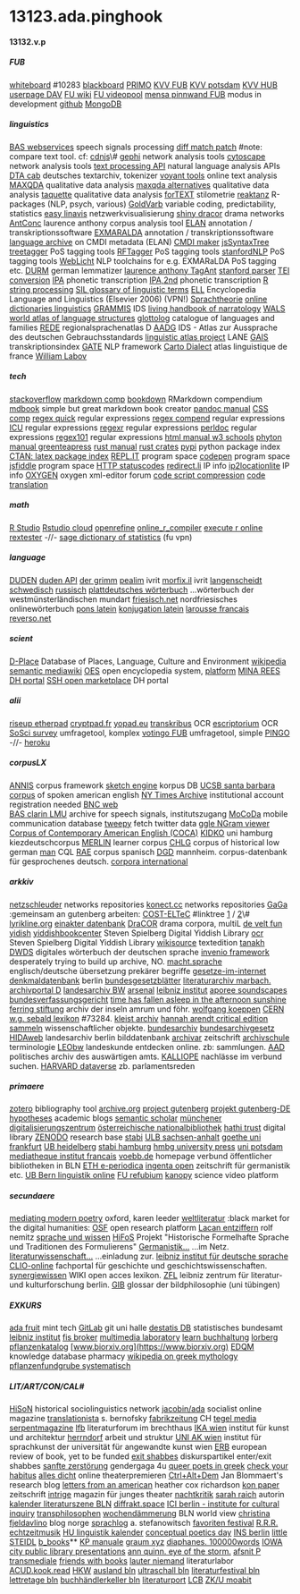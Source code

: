 # 13123.ada.pinghook
#### 13132.v.p
##### FUB
[whiteboard](https://mycampus.imp.fu-berlin.de/x/UxPj6c) #10283
[blackboard](https://fu-berlin.blackboard.com/webapps/portal/execute/tabs/tabAction?tab_tab_group_id=_1_1)
[PRIMO](https://fu-berlin.primo.exlibrisgroup.com/discovery/search?vid=49KOBV_FUB:FUB)
[KVV FUB](https://www.fu-berlin.de/vv/de/fb)
[KVV potsdam](https://puls.uni-potsdam.de/qisserver/rds?state=wtree&search=1&category=veranstaltung.browse&topitem=lectures&subitem=lectureindex&breadcrumb=lectureindex)
[KVV HUB](https://agnes.hu-berlin.de/lupo/rds?state=wtree&search=1&category=veranstaltung.browse&navigationPosition=functions%2Clectureindex&breadcrumb=lectureindex&topitem=functions&subitem=lectureindex)
[userpage DAV](https://webdav.zedat.fu-berlin.de)
[FU wiki](https://wikis.fu-berlin.de/spacedirectory/view.action)
[FU videopool](https://fu-berlin.eu.vbrickrev.com/#/media/all)
[mensa pinnwand FUB](https://userblogs.fu-berlin.de/mensapinnwand) modus in development
[github](https://github.com/esteeschwarz/DH_essais)
[MongoDB](https://cloud.mongodb.com)
##### linguistics
[BAS webservices](https://clarin.phonetik.uni-muenchen.de/BASWebServices/interface) speech signals processing
[diff match patch](https://neil.fraser.name/software/diff_match_patch/demos/diff.html) #note: compare text tool. cf: [cdnjs](https://cdnjs.com/libraries/diff_match_patch)\\#
[gephi](https://gephi.org) network analysis tools
[cytoscape](https://cytoscape.org/download.html) network analysis tools
[text processing API](http://text-processing.com) natural language analysis APIs
[DTA cab](https://www.deutschestextarchiv.de/public/cab/file) deutsches textarchiv, tokenizer
[voyant tools](https://voyant-tools.org) online text analysis
[MAXQDA](https://www.maxqda.com/de/) qualitative data analysis
[maxqda alternatives](https://alternativeto.net/software/maxqda/) qualitative data analysis
[taquette](https://www.taguette.org/getting-started.html) qualitative data analysis
[forTEXT](https://fortext.net/routinen/methoden/stilometrie) stilometrie
[reaktanz](https://reaktanz.de/?c=hacking&s=koRpus) R-packages (NLP, psych, various) 
[GoldVarb](https://albuquerque.bioinformatics.uottawa.ca/lab/software.html) variable coding, predictability, statistics
[easy linavis](https://exit.rotefadenbuecher.de/uni/public/ezlinavis/) netzwerkvisualisierung
[shiny dracor](https://shiny.dracor.org) drama networks
[AntConc](http://www.laurenceanthony.net/software/antconc/) laurence anthony corpus analysis tool
[ELAN](https://archive.mpi.nl/tla/elan) annotation / transkriptionssoftware
[EXMARALDA](https://exmaralda.org) annotation / transkriptionssoftware
[language archive](https://archive.mpi.nl/tla/accepted-metadata) on CMDI metadata (ELAN)
[CMDI maker](https://cmdi-maker.uni-koeln.de)
[jsSyntaxTree](http://www.ironcreek.net/syntaxtree/)
[treetagger](https://cis.uni-muenchen.de/~schmid/tools/TreeTagger/) PoS tagging tools
[RFTagger](https://www.cis.lmu.de/~schmid/tools/RFTagger/) PoS tagging tools
[stanfordNLP](https://nlp.stanford.edu/software/tagger.shtml) PoS tagging tools
[WebLicht](https://weblicht.sfs.uni-tuebingen.de/weblicht/) NLP toolchains for e.g. EXMARaLDA PoS tagging etc.
[DURM](https://www.semanticsoftware.info/durm-german-lemmatizer) german lemmatizer
[laurence anthony TagAnt](https://www.laurenceanthony.net/software/tagant/)
[stanford parser](https://github.com/stanfordnlp/CoreNLP)
[TEI conversion](https://oxgarage2.tei-c.org/#)
[IPA](https://ipa.typeit.org/full/) phonetic transcription
[IPA,2nd](https://westonruter.github.io/ipa-chart/keyboard/) phonetic transcription
[R string processing](https://stringi.gagolewski.com)
[SIL glossary of linguistic terms](https://glossary.sil.org/term)
[ELL](https://dbis.ur.de/detail.php?bib_id=fub&colors=&ocolors=&lett=fs&tid=0&titel_id=6277) Encyclopedia Language and Linguistics (Elsevier 2006) (VPN!)
[Sprachtheorie](https://www.christianlehmann.eu/ling/ling_theo/index.html "Sprachtheorie")
[online dictionaries linguistics](http://mmmann.de/Sprache/online-wbb-ling.html)
[GRAMMIS](https://grammis.ids-mannheim.de/progr@mm/4055) IDS
[living handbook of narratology](http://www.lhn.uni-hamburg.de/contents.html)
[WALS world atlas of language structures](https://wals.info/feature/67A#2/25.5/148.2)
[glottolog](https://glottolog.org) catalogue of languages and families
[REDE](https://www.regionalsprache.de) regionalsprachenatlas D
[AADG](https://prowiki.ids-mannheim.de//bin/view/AADG/WebHome) IDS - Atlas zur Aussprache des deutschen Gebrauchsstandards
[linguistic atlas project](https://linguisticatlasproject.org) LANE
[GAIS](http://prowiki.ids-mannheim.de/bin/view/GAIS/TranskriptionIndex) transkriptionsindex
[GATE](https://gate.ac.uk/sale/tao/index.html) NLP framework
[Carto Dialect](http://lig-tdcge.imag.fr/cartodialect5/#/) atlas linguistique de france
[William Labov](https://www.ling.upenn.edu/~wlabov/)
##### tech
[stackoverflow](https://stackoverflow.com/questions)
[markdown comp](https://spec.commonmark.org/0.30/)
[bookdown](https://bookdown.org/yihui/rmarkdown/) RMarkdown compendium
[mdbook](https://rust-lang.github.io/mdBook/guide/installation.html) simple but great markdown book creator
[pandoc manual](https://pandoc.org/MANUAL.html)
[CSS comp](https://developer.mozilla.org/de/docs/Web/CSS/float)
[regex quick](https://ahkde.github.io/docs/misc/RegEx-QuickRef.htm#Common) regular expressions
[regex compend](https://pubs.opengroup.org/onlinepubs/9699919799/basedefs/V1_chap09.html) regular expressions
[ICU](https://unicode-org.github.io/icu/userguide/strings/regexp.html) regular expressions
[regexr](https://regexr.com) regular expressions
[perldoc](https://perldoc.perl.org/perlre#Regular-Expressions) regular expressions
[regex101](https://regex101.com) regular expressions
[html manual w3 schools](https://www.w3schools.com/html/)
[phyton manual greenteapress](https://greenteapress.com/thinkpython2/html/index.html)
[rust manual](https://doc.rust-lang.org/book/title-page.html)
[rust crates](https://crates.io)
[pypi](https://pypi.org) python package index
[CTAN: latex package index](https://ctan.org/pkg/)
[REPL.IT](https://replit.com/@JuliaNakotte/rainbow-poem#main.py) program space
[codepen](https://codepen.io) program space
[jsfiddle](https://jsfiddle.net/p3osqrdn/) program space
[HTTP statuscodes](https://de.wikipedia.org/wiki/HTTP-Statuscode#)
[redirect.li](https://redirect.li) IP info
[ip2locationlite](https://www.ip2location.io/#ip2locationlite) IP info
[OXYGEN](https://www.oxygenxml.com/forum/) oxygen xml-editor forum
[code script compression](https://freecodingtools.org/online-minifier/python)
[code translation](https://www.codeconvert.ai/app)
##### math
[R Studio](https://www.rstudio.com)
[Rstudio cloud](https://posit.cloud)
[openrefine](https://openrefine.org/docs)
[online\_r\_compiler](https://www.online-ide.com/online_r_compiler)
[execute r online](https://www.tutorialspoint.com/execute_r_online.php)
[rextester](https://rextester.com/IXOWO88708) -//-
[sage dictionary of statistics](https://methods.sagepub.com/reference/the-sage-dictionary-of-statistics) (fu vpn)
##### language
[DUDEN](https://www.munzinger.de/search/query?query.id=query-duden)
[duden API](https://api.duden.io/?shell#introduction)
[der grimm](http://woerterbuchnetz.de/cgi-bin/WBNetz/wbgui_py?sigle=DWB&mode=Vernetzung&hitlist=&patternlist=&lemid=GA00001#XGA00001)
[pealim](https://www.pealim.com/search/?q=%D7%A9%D7%A2%D7%A9%D7%A2) ivrit
[morfix.il](https://www.morfix.co.il/%D7%9E%D7%99%D7%97%D7%93%D7%95%D7%AA) ivrit
[langenscheidt schwedisch](https://de.langenscheidt.com/deutsch-schwedisch/ahnung)
[russisch](http://www.russian-online.net/de_start/grammatik/index.php)
[plattdeutsches wörterbuch](http://neon.niederlandistik.fu-berlin.de/de/plattdeutsch/wb?such=wichel) ...wörterbuch der westmünsterländischen mundart
[friesisch.net](https://www.friesisch.net) nordfriesisches onlinewörterbuch
[pons latein](https://de.pons.com/%C3%BCbersetzung/latein-deutsch/manus)
[konjugation latein](http://www.lateinseiten.de/konjugator/kon80/index.htm)
[larousse francais](https://www.larousse.fr/dictionnaires/allemand-francais)
[reverso.net](https://konjugator.reverso.net/konjugation-russisch-verb-%D1%83%D1%87%D0%B8%D1%82%D1%8C%D1%81%D1%8F.html)
##### scient
[D-Place](https://d-place.org) Database of Places, Language, Culture and Environment
[wikipedia](https://www.wikipedia.de)
[semantic mediawiki](https://www.semantic-mediawiki.org/wiki/Semantic_MediaWiki)
[OES](https://github.com/open-encyclopedia-system/) open encyclopedia system, [platform](https://www.open-encyclopedia-system.org/about-OES/using_oes/index.html)
[MINA REES DH portal](https://libguides.gc.cuny.edu/digital_tools_consult)
[SSH open marketplace](https://marketplace.sshopencloud.eu) DH portal
##### alii
[riseup etherpad](https://pad.riseup.net)
[cryptpad.fr](https://cryptpad.fr)
[yopad.eu](https://yopad.eu)
[transkribus](https://readcoop.eu/transkribus) OCR
[escriptorium](https://gitlab.com/scripta/escriptorium) OCR
[SoSci survey](https://www.soscisurvey.de/admin/index.php) umfragetool, komplex
[votingo FUB](https://votingo.cedis.fu-berlin.de) umfragetool, simple
[PINGO](https://pingo.coactum.de/ "PINGO") -//-
[heroku](https://www.heroku.com)
##### corpusLX
[ANNIS](https://corpus-tools.org/annis/) corpus framework
[sketch engine](https://auth.sketchengine.eu/#login) korpus DB
[UCSB santa barbara corpus](https://www.linguistics.ucsb.edu/research/santa-barbara-corpus) of spoken american english
[NY Times Archive](https://fu-berlin.primo.exlibrisgroup.com/permalink/49KOBV_FUB/1v1tp5h/alma9961302613102883) institutional account registration needed
[BNC web](http://bncweb.lancs.ac.uk/cgi-binbncXML/BNCquery.pl?theQuery=search&urlTest=yes)  
[BAS clarin LMU](https://clarin.phonetik.uni-muenchen.de/BASRepository/) archive for speech signals, institutszugang
[MoCoDa](http://mocoda.spracheinteraktion.de/?site=suche) mobile communication database
[tweepy](https://docs.tweepy.org/en/stable/getting_started.html) fetch twitter data
[ggle NGram viewer](https://books.google.com/ngrams/graph?content=yani&year_start=1950&year_end=2019&corpus=31&smoothing=3&direct_url=t1%3B%2Cyani%3B%2Cc0)
[Corpus of Contemporary American English (COCA)](https://www.english-corpora.org/coca/ "Corpus of Contemporary American English (COCA)")
[KIDKO](https://corpora.uni-hamburg.de/annis/kidko) uni hamburg kiezdeutschcorpus
[MERLIN](https://www.merlin-platform.eu/#) learner corpus
[CHLG](https://www.chlg.ugent.be/corpus/) corpus of historical low german
[man](https://corpussearch.sourceforge.net/CS-manual/SearchFunctions.html) CQL
[RAE](http://corpus.rae.es/creanet.html "corpus.rae.es/creanet.html") corpus spanisch
[DGD](https://dgd.ids-mannheim.de/) mannheim. corpus-datenbank für gesprochenes deutsch.
[corpora international](https://app.sketchengine.eu/#corpus?tab=basic&cat=all&sketches=0&lang=&lang2=&query=&showOld=0)
##### arkkiv
[netzschleuder](https://networks.skewed.de) networks repositories
[konect.cc](http://konect.cc) networks repositories
[GaGa](https://www.gaga.net/pgdp/default.php) :gemeinsam an gutenberg arbeiten:
[COST-ELTeC](https://distantreading.github.io/ELTeC/) #linktree [1](https://lipogg.github.io/textanalyse-mit-r/exkurs-xml-tei-und-xpath.html#wo-findet-man-korpora-die-in-xml-tei-ausgezeichnet-sind) / [2](https://github.com/COST-ELTeC/ELTeC)\\#
[lyrikline.org](https://www.lyrikline.org/de/gedichte/svalbard-paem-15118)
[einakter datenbank](https://einakter.dracor.org/plays)
[DraCOR](https://dracor.org) drama corpora, multiL
[de velt fun yidish](https://yiddish.haifa.ac.il/Stories.html)
[yiddishbookcenter](https://www.yiddishbookcenter.org/collections) Steven Spielberg Digital Yiddish Library
[ocr](https://ocr.yiddishbookcenter.org/accounts/login/) Steven Spielberg Digital Yiddish Library
[wikisource](https://de.wikisource.org/wiki/Index:Koller_-_Der_Zauberstein.pdf) textedition
[tanakh](http://www.tanach.us)
[DWDS](https://dwds.de) digitales wörterbuch der deutschen sprache
[invenio framework](https://invenio.readthedocs.io/en/latest/getting-started/quickstart/installation.html#create-an-invenio-instance) desperately trying to build up archive, NO.
[macht.sprache](https://www.machtsprache.de/) englisch/deutsche übersetzung prekärer begriffe
[gesetze-im-internet](http://www.gesetze-im-internet.de/index.html)
[denkmaldatenbank](http://www.stadtentwicklung.berlin.de/denkmal/liste%5C_karte%5C_datenbank/de/denkmaldatenbank/) berlin
[bundesgesetzblätter](https://www.bgbl.de/xaver/bgbl/start.xav#__bgbl__%2F%2F*%5B%40attr_id%3D%27I_2021_16_inhaltsverz%27%5D__1618765792410)
[literaturarchiv marbach.](http://www.dla-marbach.de/katalog)
[archivportal D](https://www.archivportal-d.de)
[landesarchiv BW](https://www.landesarchiv-bw.de/ead)
[arsenal](http://films.arsenal-berlin.de/index.php)
[leibniz institut](https://www.ifz-muenchen.de/das-archiv/)
[aporee soundscapes](https://aporee.org/maps/)
[bundesverfassungsgericht](http://www.bverfg.de/e/rs20070613%5C_1bvr178305.html)
[time has fallen asleep in the afternoon sunshine](http://timehasfallenasleepintheafternoonsunshine.be)
[ferring stiftung](https://ferring-stiftung.de/inselarchive/archiv/) archiv der inseln amrum und föhr.
[wolfgang koeppen](http://www.koeppen-jugend.de)
[CERN](http://cds.cern.ch/collection/CERN%20Archives%20Temporary?ln=de)
[w.g. sebald lexikon](http://www.wgsebald.de) #73284.
[kleist archiv](http://www.kleist.org/index.php)
[hannah arendt critical edition](https://hannah-arendt-edition.net/home?lang=de)
[sammeln](https://sammeln.hypotheses.org/category/was-sind-sammlungen) wissenschaftlicher objekte.
[bundesarchiv](https://invenio.bundesarchiv.de/invenio/login.xhtml)
[bundesarchivgesetz](https://www.bundesarchiv.de/DE/Navigation/Meta/Ueber-uns/Rechtsgrundlagen/Bundesarchivgesetz/bundesarchivgesetz.html)
[HIDAweb](http://www.landesarchiv-berlin-bilddatenbank.de/hida4web-LAB/search?browse-all=yes) landesarchiv berlin bilddatenbank
[archivar](http://www.archive.nrw.de/archivar/index.html) zeitschrift
[archivschule](https://www.archivschule.de/uploads/Forschung/ArchivwissenschaftlicheTerminologie/Terminologie.html) terminologie
[LEObw](https://www.leo-bw.de/themenmodul/sudwestdeutsche-archivalienkunde/archivaliengattungen/sammlungen) landeskunde entdecken online. zb: sammlungen.
[AAD](https://archiv.diplo.de/arc-de/das-politische-archiv) politisches archiv des auswärtigen amts.
[KALLIOPE](https://kalliope-verbund.info/de/ueber-kalliope/historie.html) nachlässe im verbund suchen.
[HARVARD dataverse](https://dataverse.harvard.edu/dataset.xhtml?persistentId=doi:10.7910/DVN/L4OAKN&version=1.0) zb. parlamentsreden
##### primaere
[zotero](https://www.zotero.org/support/beta_builds) bibliography tool
[archive.org](https://archive.org/details/diekrisisdereuro00pann/)
[project gutenberg](https://gutenberg.org/ebooks/)
[projekt gutenberg-DE](https://www.projekt-gutenberg.org)
[hypotheses](https://reticular.hypotheses.org/1745) academic blogs
[semantic scholar](https://www.semanticscholar.org)
[münchener digitalisierungszentrum](https://www.digitale-sammlungen.de/index.html?c=sammlungen_liste&l=de%7Cm%C3%BCnchener%20digitalisierungszentrum)
[österreichische nationalbibliothek](https://data.onb.ac.at/rec/AC10183969)
[hathi trust](https://catalog.hathitrust.org/Record/009802727) digital library
[ZENODO](https://www.zenodo.org) research base
[stabi](https://digital.staatsbibliothek-berlin.de) 
[ULB sachsen-anhalt](http://digital.bibliothek.uni-halle.de/hd/) 
[goethe uni frankfurt](http://sammlungen.ub.uni-frankfurt.de) 
[UB heidelberg](https://www.ub.uni-heidelberg.de/helios/Welcome.html)
[stabi hamburg](https://digitalisate.sub.uni-hamburg.de/startseite.html)
[hmbg university press](https://blogs.sub.uni-hamburg.de/hup/)
[uni potsdam](https://www.uni-potsdam.de/de/svm/index)
[mediatheque institut francais](https://www.ifbibliothek.de)
[voebb.de](https://voebb.de) homepage verbund öffentlicher bibliotheken in BLN
[ETH e-periodica](https://www.e-periodica.ch/digbib/view?pid=alp-004:1953:21::823#585)
[ingenta open](https://www.ingentaopen.com/content/journals/22351272/28/2) zeitschrift für germanistik etc.
[UB Bern linguistik online](https://bop.unibe.ch/linguistik-online/)
[FU refubium](https://refubium.fu-berlin.de/handle/fub188/2/discover)
[kanopy](https://fuberlin.kanopy.com/video/linguists-3) science video platform
##### secundaere
[mediating modern poetry](https://mmp.mml.ox.ac.uk) oxford, karen leeder
[weltliteratur](https://weltliteratur.net) :black market for the digital humanities:
[OSF](https://osf.io) open research platform
[Lacan entziffern](https://lacan-entziffern.de/anderer/metapher-und-metonymie/) rolf nemitz
[sprache und wissen](http://sprache-und-wissen.de)
[HiFoS](http://www.hifos.uni-trier.de/index.html) Projekt "Historische Formelhafte Sprache und Traditionen des Formulierens"
[Germanistik...](https://www.germanistik-im-netz.de/recherchieren/datenquellen/) ...im Netz.
[literaturwissenschaft...](http://www.einladung-zur-literaturwissenschaft.de/index.html) ...einladung zur.
[leibniz institut für deutsche sprache](https://www1.ids-mannheim.de/onlineangebote)
[CLIO-online](https://www.clio-online.de) fachportal für geschichte und geschichtswissenschaften.
[synergiewissen](https://www.zflprojekte.de/synergie/doku.php) WIKI open acces lexikon.
[ZFL](https://www.zfl-berlin.org/das-zfl.html) leibniz zentrum für literatur- und kulturforschung berlin.
[GIB](http://www.gib.uni-tuebingen.de/netzwerk/glossar/index.php?title=GIB_-_Glossar_der_Bildphilosophie:Portal) glossar der bildphilosophie (uni tübingen)
##### EXKURS
[ada fruit](https://learn.adafruit.com/minty-boost/icharging) mint tech
[GitLab](https://gitlab.informatik.uni-halle.de/explore/projects?non_archived=true&page=6&sort=latest_activity_desc) git uni halle
[destatis DB](https://www-genesis.destatis.de/genesis/online) statistisches bundesamt
[leibniz institut](https://www.ifz-muenchen.de/das-archiv/)
[fis broker](https://www.stadtentwicklung.berlin.de/geoinformation/fis-broker/%7Cfis%20broker)
[multimedia laboratory](http://medialab.di.unipi.it/Resource/POS/)
[learn buchhaltung](https://www.rechnungswesen-info.de/buchfuehrung.html)
[lorberg pflanzenkatalog](http://www.lorberg.com/de/)
[www.biorxiv.org](https://www.biorxiv.org)
[EDQM](https://www.edqm.eu/en/knowledge-database) knowledge database pharmacy
[wikipedia on greek mythology](https://de.wikipedia.org/wiki/Liste_der_Gestalten_der_griechischen_Mythologie/A)
[pflanzenfundgrube systematisch](http://pflanzenfundgrube.zum.de/cgi-bin/show.app)
##### LIT/ART/CON/CAL# 
[HiSoN](https://hison.org) historical sociolinguistics network
[jacobin/ada](https://jacobin.de/) socialist online magazine
[translationista](https://translationista.com/2022/09/notes-from-the-magic-mountain-9-12-22.html) s. bernofsky
[fabrikzeitung](https://www.fabrikzeitung.ch/still-jenny-from-the-block/#) CH
[tegel media](https://tegelmedia.net/#content)
[serpentmagazine](https://serpentmagazine.github.io)
[lfb](https://lfbrecht.de/events/) literaturforum im brechthaus
[IKA wien](https://ika.akbild.ac.at) institut für kunst und architektur
[herrndorf](https://www.wolfgang-herrndorf.de) arbeit und struktur
[UNI AK wien](https://sprachkunst.uni-ak.ac.at) institut für sprachkunst der universität für angewandte kunst wien
[ERB](https://europeanreviewofbooks.com) european review of book, yet to be funded
[exit shabbes](https://userblogs.fu-berlin.de/exitshabbes) diskurspartikel enter/exit shabbes
[sanfte zerstörung](https://sanfte-zerstoerung.de/index.php) gendergaga 4u
[queer poets in greek](https://queerpoets.com/maggie-smith/)
[check your habitus](https://checkyourhabitus.com)
[alles dicht](https://allesdichtmachen.de) online theaterpremieren
[Ctrl+Alt+Dem](https://alternative-democracy-research.org) Jan Blommaert's research blog
[letters from an american](https://heathercoxrichardson.substack.com) heather cox richardson
[kon paper](https://kon-paper.com) zeitschrift
[intrige](https://intrige.ch) magazin für junges theater
[nachtkritik](https://nachtkritik.de/index.php?option=com_content&view=featured&Itemid=100190)
[sarah raich](https://www.sarah-raich.de/die-fehlenden-buecher) autorin
[kalender literaturszene BLN](https://www.literaturszene.berlin/kalender/)
[diffrakt.space](http://diffrakt.space/en/en-plein-air-ethnographies-of-the-digital/)
[ICI berlin - institute for cultural inquiry](https://www.ici-berlin.org)
[transphilosophen](http://transphilosophisch.de)
[wochendämmerung](https://wochendaemmerung.de) BLN world view
[christina fjeldavlino](https://christinafjeldavlino.home.blog) blog norge
[sprachlog](http://www.sprachlog.de/2011/12/14/frauen-natuerlich-ausgenommen/) a. stefanowitsch
[favoriten festival](http://favoriten-festival.de/magazin?topic=51)
[R.R.R.](http://rrr.haus-des-wandels.de)
[echtzeitmusik](http://www.echtzeitmusik.de/index.php?page=calendar)
[HU linguistik kalender](https://hpsg.hu-berlin.de/Events/)
[conceptual poetics day](http://www.conceptualpoeticsday.org)
[INS berlin](http://www.necronauts.net/berlin/documents/index)
[little STEIDL](https://littlesteidl.de/haus-fuer-einen-kunstverlag/)
[b\_books](http://www.b-books.de/share.htm)**
[KP manuale](https://kirstenpalz.com/100-manual)
[graum xyz](https://www.graum.xyz/publications/)
[diaphanes. 100000words](http://100000words.net)
[IOWA city public library presentations](https://iwp.uiowa.edu/archives/iowa-city-public-library-presentations/2016)
[ann quinn. eye of the storm.](https://annquinn.org/eye-of-the-storm-vai/)
[afsnit P](https://afsnitp.dk/galleri/archiveszaroum/)
[transmediale](https://transmediale.de/journal)
[friends with books](https://www.friendswithbooks.org)
[lauter niemand](http://www.lauter-niemand.de) literaturlabor
[ACUD.kook.read](https://acudmachtneu.de/spaces/studio/)
[HKW](https://www.hkw.de/de/index.php)
[ausland bln](https://ausland-berlin.de)
[ultraschall bln](https://ultraschallberlin.de)
[literaturfestival bln](http://literaturfestival.com)
[lettretage bln](https://www.lettretage.de)
[buchhändlerkeller bln](http://www.buchhaendlerkeller-berlin.de)
[literaturport](https://www.literaturport.de/autorenlexikon/)
[LCB](https://lcb.de)
[ZK/U moabit](https://www.zku-berlin.org)